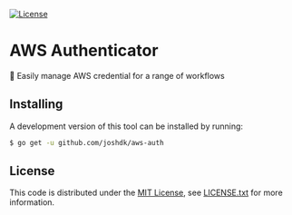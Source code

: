 [![License][license-badge]][license-link]

# AWS Authenticator

🔐  Easily manage AWS credential for a range of workflows

## Installing

A development version of this tool can be installed by running:

```bash
$ go get -u github.com/joshdk/aws-auth
```

## License

This code is distributed under the [MIT License][license-link], see [LICENSE.txt][license-file] for more information.

[license-badge]:  https://img.shields.io/badge/license-MIT-green.svg
[license-file]:   https://github.com/joshdk/aws-auth/blob/master/LICENSE.txt
[license-link]:   https://opensource.org/licenses/MIT
